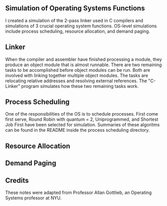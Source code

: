 ## Simulation of Operating Systems Functions

I created a simulation of the 2-pass linker used in C compilers and simulations of 3 crucial operating system functions. OS-level simulations include process scheduling, resource allocation, and demand paging.

## Linker
When the compiler and assembler have finished processing a module, they produce an object module that is almost runnable. There are two remaining tasks to be accomplished before object modules can be run. Both are involved with linking together multiple object modules. The tasks are relocating relative addresses and resolving external references. The "C-Linker" program simulates how these two remaining tasks work.

## Process Scheduling
One of the responsibilities of the OS is to schedule processes. First come first serve, Round Robin with quantum = 2, Uniprogrammed, and Shortest Job First have been selected for simulation. Summaries of these algoritms can be found in the README inside the process scheduling directory. 

## Resource Allocation


## Demand Paging

## Credits
These notes were adapted from Professor Allan Gottlieb, an Operating Systems professor at NYU.
